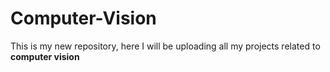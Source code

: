 # Computer-Vision

This is my new repository, here I will be uploading all my projects related to **computer vision**

